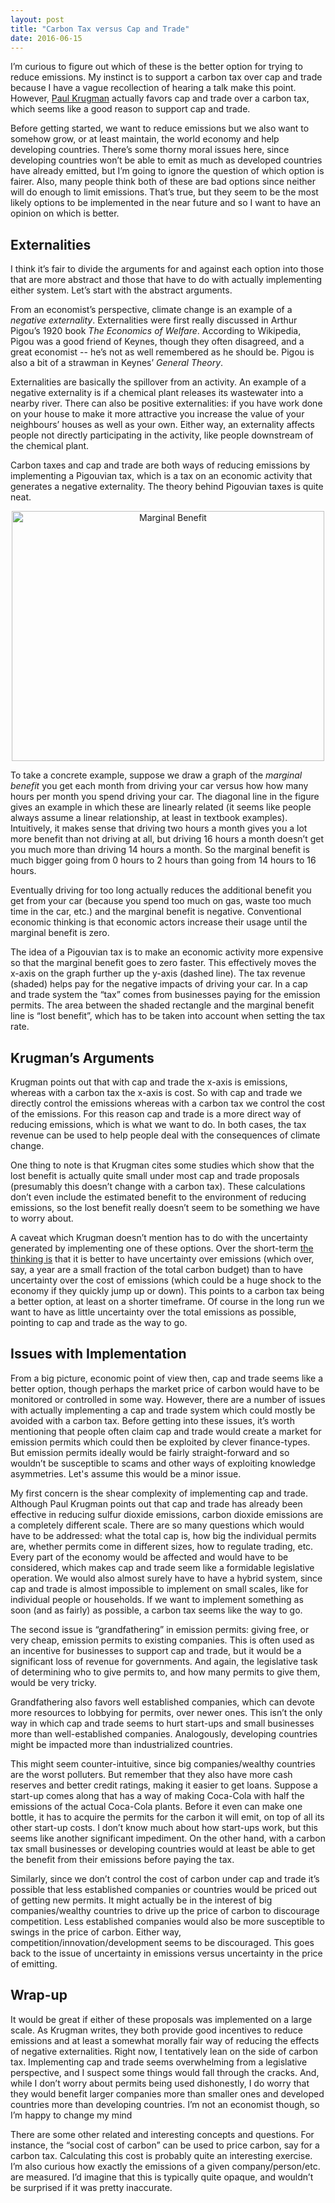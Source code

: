```yaml
---
layout: post
title: "Carbon Tax versus Cap and Trade"
date: 2016-06-15
---
```


<p>I’m curious to figure out which of these is the better option for trying to reduce emissions. My instinct is to support a carbon tax over cap and trade because I have a vague recollection of hearing a talk make this point. However, <a href="http://krugman.blogs.nytimes.com/2009/09/27/the-textbook-economics-of-cap-and-trade/?_r=0">Paul Krugman</a> actually favors cap and trade over a carbon tax, which seems like a good reason to support cap and trade.</p>

<p>Before getting started, we want to reduce emissions but we also want to somehow grow, or at least maintain, the world economy and help developing countries. There’s some thorny moral issues here, since developing countries won’t be able to emit as much as developed countries have already emitted, but I’m going to ignore the question of which option is fairer. Also, many people think both of these are bad options since neither will do enough to limit emissions. That’s true, but they seem to be the most likely options to be implemented in the near future and so I want to have an opinion on which is better.</p>

<h2>Externalities</h2>

<p>I think it’s fair to divide the arguments for and against each option into those that are more abstract and those that have to do with actually implementing either system. Let’s start with the abstract arguments.</p>

<p>From an economist’s perspective, climate change is an example of a <i>negative externality</i>. Externalities were first really discussed in Arthur Pigou’s 1920 book <i>The Economics of Welfare</i>. According to Wikipedia, Pigou was a good friend of Keynes, though they often disagreed, and a great economist -- he’s not as well remembered as he should be. Pigou is also a bit of a strawman in Keynes’ <i>General Theory</i>.</p>

<p>Externalities are basically the spillover from an activity. An example of a negative externality is if a chemical plant releases its wastewater into a nearby river. There can also be positive externalities: if you have work done on your house to make it more attractive you increase the value of your neighbours’ houses as well as your own. Either way, an externality affects people not directly participating in the activity, like people downstream of the chemical plant.</p>

<p>Carbon taxes and cap and trade are both ways of reducing emissions by implementing a Pigouvian tax, which is a tax on an economic activity that generates a negative externality. The theory behind Pigouvian taxes is quite neat.</p>

<center><img src="http://nicklutsko.github.io/blog/images/marg_ben.png" alt="Marginal Benefit" style="width:500px;height:400px;"></center>

<p>To take a concrete example, suppose we draw a graph of the <i>marginal benefit</i> you get each month from driving your car versus how how many hours per month you spend driving your car. The diagonal line in the figure gives an example in which these are linearly related (it seems like people always assume a linear relationship, at least in textbook examples). Intuitively, it makes sense that driving two hours a month gives you a lot more benefit than not driving at all, but driving 16 hours a month doesn’t get you much more than driving 14 hours a month. So the marginal benefit is much bigger going from 0 hours to 2 hours than going from 14 hours to 16 hours.</p>

<p>Eventually driving for too long actually reduces the additional benefit you get from your car (because you spend too much on gas, waste too much time in the car, etc.) and the marginal benefit is negative. Conventional economic thinking is that economic actors increase their usage until the marginal benefit is zero.</p>

<p>The idea of a Pigouvian tax is to make an economic activity more expensive so that the marginal benefit goes to zero faster. This effectively moves the x-axis on the graph further up the y-axis (dashed line). The tax revenue (shaded) helps pay for the negative impacts of driving your car. In a cap and trade system the “tax” comes from businesses paying for the emission permits. The area between the shaded rectangle and the marginal benefit line is “lost benefit”, which has to be taken into account when setting the tax rate.</p>

<h2>Krugman’s Arguments</h2>

<p>Krugman points out that with cap and trade the x-axis is emissions, whereas with a carbon tax the x-axis is cost. So with cap and trade we directly control the emissions whereas with a carbon tax we control the cost of the emissions. For this reason cap and trade is a more direct way of reducing emissions, which is what we want to do. In both cases, the tax revenue can be used to help people deal with the consequences of climate change.</p>

<p>One thing to note is that Krugman cites some studies which show that the lost benefit is actually quite small under most cap and trade proposals (presumably this doesn’t change with a carbon tax). These calculations don’t even include the estimated benefit to the environment of reducing emissions, so the lost benefit really doesn’t seem to be something we have to worry about.</p>

<p>A caveat which Krugman doesn’t mention has to do with the uncertainty generated by implementing one of these options. Over the short-term <a href="https://www.theguardian.com/environment/2013/jan/31/carbon-tax-cap-and-trade">the thinking is</a> that it is better to have uncertainty over emissions (which over, say, a year are a small fraction of the total carbon budget) than to have uncertainty over the cost of emissions (which could be a huge shock to the economy if they quickly jump up or down). This points to a carbon tax being a better option, at least on a shorter timeframe. Of course in the long run we want to have as little uncertainty over the total emissions as possible, pointing to cap and trade as the way to go.</p>

<h2>Issues with Implementation</h2>

<p>From a big picture, economic point of view then, cap and trade seems like a better option, though perhaps the market price of carbon would have to be monitored or controlled in some way. However, there are a number of issues with actually implementing a cap and trade system which could mostly be avoided with a carbon tax. Before getting into these issues, it’s worth mentioning that people often claim cap and trade would create a market for emission permits which could then be exploited by clever finance-types. But emission permits ideally would be fairly straight-forward and so wouldn’t be susceptible to scams and other ways of exploiting knowledge asymmetries. Let's assume this would be a minor issue.</p>

<p>My first concern is the shear complexity of implementing cap and trade. Although Paul Krugman points out that cap and trade has already been effective in reducing sulfur dioxide emissions, carbon dioxide emissions are a completely different scale. There are so many questions which would have to be addressed: what the total cap is, how big the individual permits are, whether permits come in different sizes, how to regulate trading, etc. Every part of the economy would be affected and would have to be considered, which makes cap and trade seem like a formidable legislative operation. We would also almost surely have to have a hybrid system, since cap and trade is almost impossible to implement on small scales, like for individual people or households. If we want to implement something as soon (and as fairly) as possible, a carbon tax seems like the way to go. </p>

<p>The second issue is “grandfathering” in emission permits: giving free, or very cheap, emission permits to existing companies. This is often used as an incentive for businesses to support cap and trade, but it would be a significant loss of revenue for governments. And again, the legislative task of determining who to give permits to, and how many permits to give them, would be very tricky.</p>

<p>Grandfathering also favors well established companies, which can devote more resources to lobbying for permits, over newer ones. This isn’t the only way in which cap and trade seems to hurt start-ups and small businesses more than well-established companies. Analogously, developing countries might be impacted more than industrialized countries.</p>

<p>This might seem counter-intuitive, since big companies/wealthy countries are the worst polluters. But remember that they also have more cash reserves and better credit ratings, making it easier to get loans. Suppose a start-up comes along that has a way of making Coca-Cola with half the emissions of the actual Coca-Cola plants. Before it even can make one bottle, it has to acquire the permits for the carbon it will emit, on top of all its other start-up costs. I don’t know much about how start-ups work, but this seems like another significant impediment. On the other hand, with a carbon tax small businesses or developing countries would at least be able to get the benefit from their emissions before paying the tax. </p> 

<p>Similarly, since we don’t control the cost of carbon under cap and trade it’s possible that less established companies or countries would be priced out of getting new permits. It might actually be in the interest of big companies/wealthy countries to drive up the price of carbon to discourage competition. Less established companies would also be more susceptible to swings in the price of carbon. Either way, competition/innovation/development seems to be discouraged. This goes back to the issue of uncertainty in emissions versus uncertainty in the price of emitting.</p>

<h2>Wrap-up</h2>

<p>It would be great if either of these proposals was implemented on a large scale. As Krugman writes, they both provide good incentives to reduce emissions and at least a somewhat morally fair way of reducing the effects of negative externalities. Right now, I tentatively lean on the side of carbon tax. Implementing cap and trade seems overwhelming from a legislative perspective, and I suspect some things would fall through the cracks. And, while I don’t worry about permits being used dishonestly, I do worry that they would benefit larger companies more than smaller ones and developed countries more than developing countries. I’m not an economist though, so I’m happy to change my mind</p>

<p>There are some other related and interesting concepts and questions. For instance, the “social cost of carbon” can be used to price carbon, say for a carbon tax. Calculating this cost is probably quite an interesting exercise. I’m also curious how exactly the emissions of a given company/person/etc. are measured. I’d imagine that this is typically quite opaque, and wouldn’t be surprised if it was pretty inaccurate.</p>


















